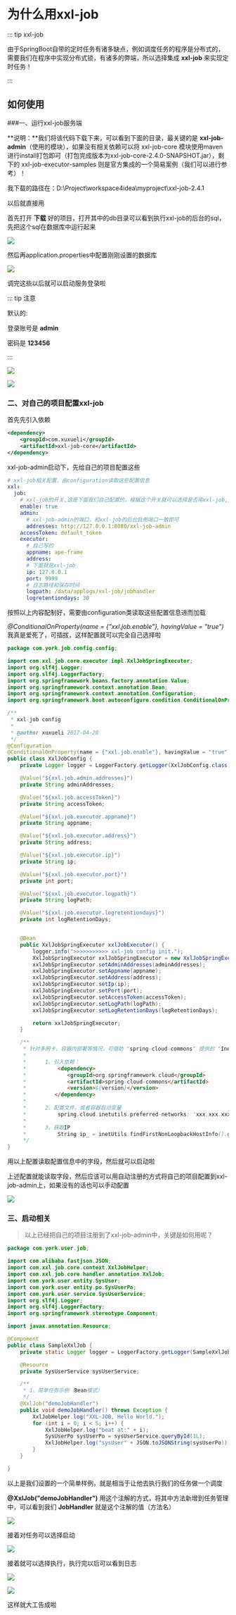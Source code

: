 # 为什么用xxl-job

::: tip xxl-job

由于SpringBoot自带的定时任务有诸多缺点，例如调度任务的程序是分布式的，需要我们在程序中实现分布式锁，有诸多的弊端，所以选择集成 **xxl-job** 来实现定时任务！

:::



## 如何使用

###一、运行xxl-job服务端

**说明：**我们将该代码下载下来，可以看到下面的目录，最关键的是 **xxl-job-admin**（使用的模块），如果没有相关依赖可以将 xxl-job-core 模块使用maven进行install打包即可（打包完成版本为xxl-job-core-2.4.0-SNAPSHOT.jar），剩下的 xxl-job-executor-samples 则是官方集成的一个简易案例（我们可以进行参考）！

我下载的路径在：D:\Project\workspace4idea\myproject\xxl-job-2.4.1

以后就直接用

首先打开 **下载** 好的项目，打开其中的db目录可以看到执行xxl-job的后台的sql，先把这个sql在数据库中运行起来

![](https://york-blog-1327009977.cos.ap-nanjing.myqcloud.com//APE-FRAME%E8%84%9A%E6%89%8B%E6%9E%B6%E9%A1%B9%E7%9B%AE/xxl-job%E4%BD%BF%E7%94%A8%E4%B9%8B%E5%89%8D%E7%9A%84%E6%95%B0%E6%8D%AE%E5%BA%93%E6%93%8D%E4%BD%9C.jpg)

然后再application.properties中配置刚刚设置的数据库

![](https://york-blog-1327009977.cos.ap-nanjing.myqcloud.com//APE-FRAME%E8%84%9A%E6%89%8B%E6%9E%B6%E9%A1%B9%E7%9B%AE/%E9%85%8D%E7%BD%AE%E6%95%B0%E6%8D%AE%E5%BA%93.jpg)

调完这些以后就可以启动服务登录啦

::: tip 注意

默认的:

登录账号是 **admin**

密码是 **123456**

:::



![](https://york-blog-1327009977.cos.ap-nanjing.myqcloud.com//APE-FRAME%E8%84%9A%E6%89%8B%E6%9E%B6%E9%A1%B9%E7%9B%AE/%E5%A6%82%E4%BD%95%E8%BF%9B%E5%85%A5XXLJOB%E4%BB%BB%E5%8A%A1%E8%B0%83%E5%BA%A6%E4%B8%AD%E5%BF%83.jpg)

![](https://york-blog-1327009977.cos.ap-nanjing.myqcloud.com//APE-FRAME%E8%84%9A%E6%89%8B%E6%9E%B6%E9%A1%B9%E7%9B%AE/%E8%BF%9B%E5%85%A5%E4%BB%A5%E5%90%8E.jpg)

### 二、对自己的项目配置xxl-job

首先先引入依赖

```xml
<dependency>
    <groupId>com.xuxueli</groupId>
    <artifactId>xxl-job-core</artifactId>
</dependency>
```

xxl-job-admin启动下，先给自己的项目配置这些

```yml
# xxl-job相关配置，由configuration读取这些配置信息
xxl:
  job:
    # xxl-job的开关,这是下面我们自己配置的，根据这个开关就可以选择是否用xxl-job,突出了我们的可插拔式的好处
    enable: true
    admin:
      # xxl-job-admin的端口，和xxl-job的后台启用端口一致即可
      addresses: http://127.0.0.1:8080/xxl-job-admin
    accessToken: default_token
    executor:
      # 自己写的
      appname: ape-frame 
      address:
      # 下面就是xxl-job
      ip: 127.0.0.1
      port: 9999
      # 日志路径和保存时间
      logpath: /data/applogs/xxl-job/jobhandler
      logretentiondays: 30
```

按照以上内容配制好，需要由configuration类读取这些配置信息进而加载

*@ConditionalOnProperty(name = {"xxl.job.enable"}, havingValue = "true")* 我真是爱死了，可插拔，这样配置就可以完全自己选择啦

```java
package com.york.job.config.config;

import com.xxl.job.core.executor.impl.XxlJobSpringExecutor;
import org.slf4j.Logger;
import org.slf4j.LoggerFactory;
import org.springframework.beans.factory.annotation.Value;
import org.springframework.context.annotation.Bean;
import org.springframework.context.annotation.Configuration;
import org.springframework.boot.autoconfigure.condition.ConditionalOnProperty;

/**
 * xxl-job config
 *
 * @author xuxueli 2017-04-28
 */
@Configuration
@ConditionalOnProperty(name = {"xxl.job.enable"}, havingValue = "true")
public class XxlJobConfig {
    private Logger logger = LoggerFactory.getLogger(XxlJobConfig.class);

    @Value("${xxl.job.admin.addresses}")
    private String adminAddresses;

    @Value("${xxl.job.accessToken}")
    private String accessToken;

    @Value("${xxl.job.executor.appname}")
    private String appname;

    @Value("${xxl.job.executor.address}")
    private String address;

    @Value("${xxl.job.executor.ip}")
    private String ip;

    @Value("${xxl.job.executor.port}")
    private int port;

    @Value("${xxl.job.executor.logpath}")
    private String logPath;

    @Value("${xxl.job.executor.logretentiondays}")
    private int logRetentionDays;


    @Bean
    public XxlJobSpringExecutor xxlJobExecutor() {
        logger.info(">>>>>>>>>>> xxl-job config init.");
        XxlJobSpringExecutor xxlJobSpringExecutor = new XxlJobSpringExecutor();
        xxlJobSpringExecutor.setAdminAddresses(adminAddresses);
        xxlJobSpringExecutor.setAppname(appname);
        xxlJobSpringExecutor.setAddress(address);
        xxlJobSpringExecutor.setIp(ip);
        xxlJobSpringExecutor.setPort(port);
        xxlJobSpringExecutor.setAccessToken(accessToken);
        xxlJobSpringExecutor.setLogPath(logPath);
        xxlJobSpringExecutor.setLogRetentionDays(logRetentionDays);

        return xxlJobSpringExecutor;
    }

    /**
     * 针对多网卡、容器内部署等情况，可借助 "spring-cloud-commons" 提供的 "InetUtils" 组件灵活定制注册IP；
     *
     *      1、引入依赖：
     *          <dependency>
     *             <groupId>org.springframework.cloud</groupId>
     *             <artifactId>spring-cloud-commons</artifactId>
     *             <version>${version}</version>
     *         </dependency>
     *
     *      2、配置文件，或者容器启动变量
     *          spring.cloud.inetutils.preferred-networks: 'xxx.xxx.xxx.'
     *
     *      3、获取IP
     *          String ip_ = inetUtils.findFirstNonLoopbackHostInfo().getIpAddress();
     */
}
```

用以上配置读取配置信息中的字段，然后就可以启动啦

上述配置就能读取字段，然后应该可以用自动注册的方式将自己的项目配置到xxl-job-admin上，如果没有的话也可以手动配置

![](https://york-blog-1327009977.cos.ap-nanjing.myqcloud.com//APE-FRAME%E8%84%9A%E6%89%8B%E6%9E%B6%E9%A1%B9%E7%9B%AE/%E6%89%8B%E5%8A%A8%E5%BD%95%E5%85%A5%E8%87%AA%E5%B7%B1%E7%9A%84%E9%A1%B9%E7%9B%AE.jpg)

### 三、启动相关

> 以上已经把自己的项目注册到了xxl-job-admin中，关键是如何用呢？

```java
package com.york.user.job;

import com.alibaba.fastjson.JSON;
import com.xxl.job.core.context.XxlJobHelper;
import com.xxl.job.core.handler.annotation.XxlJob;
import com.york.user.entity.SysUser;
import com.york.user.entity.po.SysUserPo;
import com.york.user.service.SysUserService;
import org.slf4j.Logger;
import org.slf4j.LoggerFactory;
import org.springframework.stereotype.Component;

import javax.annotation.Resource;

@Component
public class SampleXxlJob {
    private static Logger logger = LoggerFactory.getLogger(SampleXxlJob.class);

    @Resource
    private SysUserService sysUserService;

    /**
     * 1、简单任务示例（Bean模式）
     */
    @XxlJob("demoJobHandler")
    public void demoJobHandler() throws Exception {
        XxlJobHelper.log("XXL-JOB, Hello World.");
        for (int i = 0; i < 5; i++) {
            XxlJobHelper.log("beat at:" + i);
            SysUserPo sysUserPo = sysUserService.queryById(1L);
            XxlJobHelper.log("sysUser" + JSON.toJSONString(sysUserPo));
        }
    }

}
```

以上是我们设置的一个简单样例，就是相当于让他去执行我们的任务做一个调度

**@XxlJob("demoJobHandler")**  用这个注解的方式，将其中方法新增到任务管理中，可以看到我们 **JobHandler** 就是这个注解的值（方法名）

![](https://york-blog-1327009977.cos.ap-nanjing.myqcloud.com//APE-FRAME%E8%84%9A%E6%89%8B%E6%9E%B6%E9%A1%B9%E7%9B%AE/%E6%96%B0%E5%A2%9E%E4%BB%BB%E5%8A%A1.jpg)

接着对任务可以选择启动

![](https://york-blog-1327009977.cos.ap-nanjing.myqcloud.com//APE-FRAME%E8%84%9A%E6%89%8B%E6%9E%B6%E9%A1%B9%E7%9B%AE/%E5%AF%B9%E4%BB%BB%E5%8A%A1%E5%8F%AF%E4%BB%A5%E9%80%89%E6%8B%A9.jpg)

接着就可以选择执行，执行完以后可以看到日志

![](https://york-blog-1327009977.cos.ap-nanjing.myqcloud.com//APE-FRAME%E8%84%9A%E6%89%8B%E6%9E%B6%E9%A1%B9%E7%9B%AE/%E6%9F%A5%E7%9C%8B%E8%B0%83%E5%BA%A6%E6%97%A5%E5%BF%97.jpg)


![](https://york-blog-1327009977.cos.ap-nanjing.myqcloud.com//APE-FRAME%E8%84%9A%E6%89%8B%E6%9E%B6%E9%A1%B9%E7%9B%AE/%E8%BF%99%E9%87%8C%E5%8F%AF%E4%BB%A5%E7%9C%8B%E5%88%B0%E6%89%A7%E8%A1%8C%E6%97%A5%E5%BF%97.jpg)

这样就大工告成啦